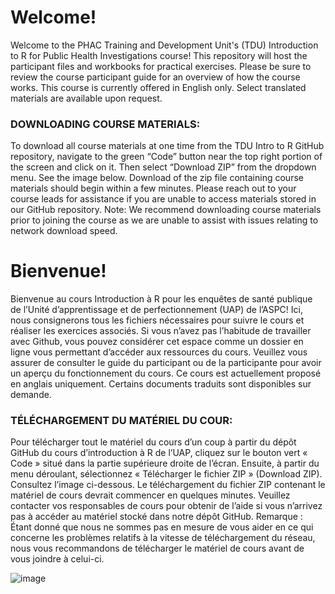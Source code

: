 # Welcome!

Welcome to the PHAC Training and Development Unit's (TDU) Introduction to R for Public Health Investigations course! This repository will host the participant files and workbooks for practical exercises. Please be sure to review the course participant guide for an overview of how the course works. This course is currently offered in English only. Select translated materials are available upon request.

### DOWNLOADING COURSE MATERIALS:
To download all course materials at one time from the TDU Intro to R GitHub repository, navigate to the green “Code” button near the top right portion of the screen and click on it. Then select “Download ZIP” from the dropdown menu. See the image below. Download of the zip file containing course materials should begin within a few minutes. Please reach out to your course leads for assistance if you are unable to access materials stored in our GitHub repository. Note: We recommend downloading course materials prior to joining the course as we are unable to assist with issues relating to network download speed.

# Bienvenue! 

Bienvenue au cours Introduction à R pour les enquêtes de santé publique de l’Unité d’apprentissage et de perfectionnement (UAP) de l’ASPC! Ici, nous consignerons tous les fichiers nécessaires pour suivre le cours et réaliser les exercices associés. Si vous n’avez pas l’habitude de travailler avec Github, vous pouvez considérer cet espace comme un dossier en ligne vous permettant d’accéder aux ressources du cours. Veuillez vous assurer de consulter le guide du participant ou de la participante pour avoir un aperçu du fonctionnement du cours. Ce cours est actuellement proposé en anglais uniquement. Certains documents traduits sont disponibles sur demande.

### TÉLÉCHARGEMENT DU MATÉRIEL DU COUR: 

Pour télécharger tout le matériel du cours d’un coup à partir du dépôt GitHub du cours d’introduction à R de l’UAP, cliquez sur le bouton vert « Code » situé dans la partie supérieure droite de l’écran. Ensuite, à partir du menu déroulant, sélectionnez « Télécharger le fichier ZIP » (Download ZIP). Consultez l’image ci-dessous. Le téléchargement du fichier ZIP contenant le matériel de cours devrait commencer en quelques minutes. Veuillez contacter vos responsables de cours pour obtenir de l’aide si vous n’arrivez pas à accéder au matériel stocké dans notre dépôt GitHub. Remarque : Étant donné que nous ne sommes pas en mesure de vous aider en ce qui concerne les problèmes relatifs à la vitesse de téléchargement du réseau, nous vous recommandons de télécharger le matériel de cours avant de vous joindre à celui-ci. 

![image](https://user-images.githubusercontent.com/2482698/201735900-27b13441-f03a-4322-ab56-a45709b99479.png)
